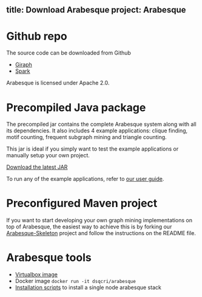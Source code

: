 title: Download Arabesque
project: Arabesque
---

# Github repo

The source code can be downloaded from Github
* [Giraph](https://github.com/qcri/Arabesque/tree/master)
* [Spark](https://github.com/qcri/Arabesque/tree/spark-2.0)

Arabesque is licensed under Apache 2.0.

# Precompiled Java package

The precompiled jar contains the complete Arabesque system along with all its dependencies. It also includes 4 example applications:
clique finding, motif counting, frequent subgraph mining and triangle counting.

This jar is ideal if you simply want to test the example applications or manually setup your own project.

[Download the latest JAR](arabesque-1.0.3-BETA-jar-with-dependencies.jar)

To run any of the example applications, refer to [our user guide](user_guide.html#how-to-run-an-arabesque-job).

# Preconfigured Maven project

If you want to start developing your own graph mining implementations on top of Arabesque, the easiest way to achieve this is by forking our [Arabesque-Skeleton](https://github.com/qcri/Arabesque-Skeleton) project and follow the instructions on the README file.

# Arabesque tools

* [Virtualbox image](https://qbox.qcri.org/s/YoiOdpf9rw2BGzq)
* Docker image `docker run -it dsqcri/arabesque`
* [Installation scripts](https://qbox.qcri.org/s/KtATb9N7ArQ83aw) to install a single node arabesque stack

